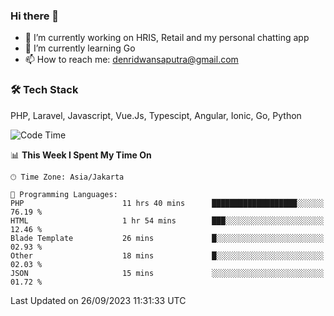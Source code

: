 ### Hi there 👋

- 🔭 I’m currently working on HRIS, Retail and my personal chatting app
- 🌱 I’m currently learning Go
- 📫 How to reach me: denridwansaputra@gmail.com


### 🛠 Tech Stack
PHP, Laravel, Javascript, Vue.Js, Typescipt, Angular, Ionic, Go, Python


<!--START_SECTION:waka-->
![Code Time](http://img.shields.io/badge/Code%20Time-3%2C731%20hrs%2038%20mins-blue)

📊 **This Week I Spent My Time On** 

```text
🕑︎ Time Zone: Asia/Jakarta

💬 Programming Languages: 
PHP                      11 hrs 40 mins      ███████████████████░░░░░░   76.19 % 
HTML                     1 hr 54 mins        ███░░░░░░░░░░░░░░░░░░░░░░   12.46 % 
Blade Template           26 mins             █░░░░░░░░░░░░░░░░░░░░░░░░   02.93 % 
Other                    18 mins             █░░░░░░░░░░░░░░░░░░░░░░░░   02.03 % 
JSON                     15 mins             ░░░░░░░░░░░░░░░░░░░░░░░░░   01.72 % 
```


 Last Updated on 26/09/2023 11:31:33 UTC
<!--END_SECTION:waka-->
